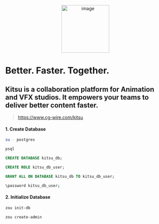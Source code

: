 <p align="center">
  <img src="https://www.cg-wire.com/_nuxt/logo-kitsu.de716c4b.png" alt="image" width="150" height="auto">
</p>

Better. Faster. Together.
=
Kitsu is a collaboration platform for Animation and VFX studios. It empowers your teams to deliver better content faster.
---
> https://www.cg-wire.com/kitsu

#### 1. Create Database
```bash
su - postgres
```
```bash
psql
```
```sql
CREATE DATABASE kitsu_db;
```
```sql
CREATE ROLE kitsu_db_user;
```
```sql
GRANT ALL ON DATABASE kitsu_db TO kitsu_db_user;
```
```bash
\password kitsu_db_user;
```

#### 2. Initialize Database
```bash
zou init-db
```
```bash
zou create-admin
```
